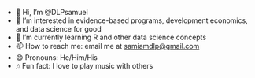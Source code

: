 - 👋 Hi, I’m @DLPsamuel
- 👀 I’m interested in evidence-based programs, development economics, and data science for good
- 🌱 I’m currently learning R and other data science concepts
- 📫 How to reach me: email me at samiamdlp@gmail.com
- 😄 Pronouns: He/Him/His
- 🎶 Fun fact: I love to play music with others 

<!---
DLPsamuel/DLPsamuel is a ✨ special ✨ repository because its `README.md` (this file) appears on your GitHub profile.
You can click the Preview link to take a look at your changes.
--->
